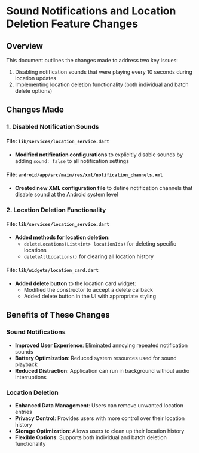 # Sound Notifications and Location Deletion Feature Changes

## Overview
This document outlines the changes made to address two key issues:
1. Disabling notification sounds that were playing every 10 seconds during location updates
2. Implementing location deletion functionality (both individual and batch delete options)

## Changes Made

### 1. Disabled Notification Sounds

#### File: `lib/services/location_service.dart`
- **Modified notification configurations** to explicitly disable sounds by adding `sound: false` to all notification settings

#### File: `android/app/src/main/res/xml/notification_channels.xml`
- **Created new XML configuration file** to define notification channels that disable sound at the Android system level

### 2. Location Deletion Functionality

#### File: `lib/services/location_service.dart`
- **Added methods for location deletion:**
  - `deleteLocations(List<int> locationIds)` for deleting specific locations
  - `deleteAllLocations()` for clearing all location history

#### File: `lib/widgets/location_card.dart`
- **Added delete button** to the location card widget:
  - Modified the constructor to accept a delete callback
  - Added delete button in the UI with appropriate styling

## Benefits of These Changes

### Sound Notifications
- **Improved User Experience**: Eliminated annoying repeated notification sounds
- **Battery Optimization**: Reduced system resources used for sound playback
- **Reduced Distraction**: Application can run in background without audio interruptions

### Location Deletion
- **Enhanced Data Management**: Users can remove unwanted location entries
- **Privacy Control**: Provides users with more control over their location history
- **Storage Optimization**: Allows users to clean up their location history
- **Flexible Options**: Supports both individual and batch deletion functionality
